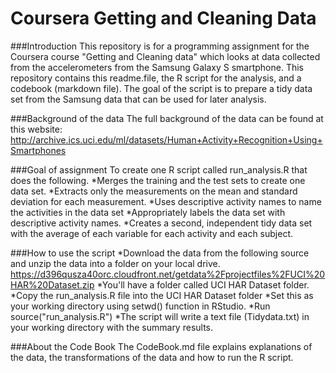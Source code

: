 # Coursera Getting and Cleaning Data

###Introduction
This repository is for a programming assignment for the Coursera course "Getting and Cleaning data" which looks at data collected from the accelerometers from the Samsung Galaxy S smartphone. 
This repository contains this readme.file, the R script for the analysis, and a codebook (markdown file). The goal of the script is to prepare a tidy data set from the Samsung data that can be used for later analysis.

###Background of the data
The full background of the data can be found at this website:
http://archive.ics.uci.edu/ml/datasets/Human+Activity+Recognition+Using+Smartphones 

###Goal of assignment
To create one R script called run_analysis.R that does the following.
  *Merges the training and the test sets to create one data set.
  *Extracts only the measurements on the mean and standard deviation for each measurement.
  *Uses descriptive activity names to name the activities in the data set
  *Appropriately labels the data set with descriptive activity names.
  *Creates a second, independent tidy data set with the average of each variable for each activity and each subject.

###How to use the script
  *Download the data from the following source and unzip the data into a folder on your local drive. 
    https://d396qusza40orc.cloudfront.net/getdata%2Fprojectfiles%2FUCI%20HAR%20Dataset.zip 
  *You'll have a folder called UCI HAR Dataset folder.
  *Copy the run_analysis.R file into the UCI HAR Dataset folder
  *Set this as your working directory using setwd() function in RStudio.
  *Run source("run_analysis.R")
  *The script will write a text file (Tidydata.txt) in your working directory with the summary results.

###About the Code Book
The CodeBook.md file explains explanations of the data, the transformations of the data and how to run the R script.
